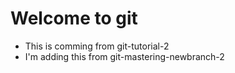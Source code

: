 # Welcome to git

- This is comming from git-tutorial-2
- I'm adding this from git-mastering-newbranch-2